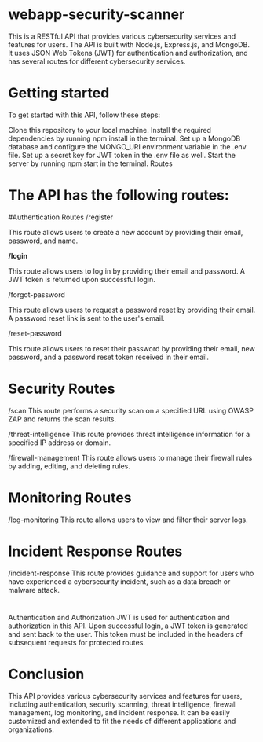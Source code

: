 # webapp-security-scanner

This is a RESTful API that provides various cybersecurity services and features for users. The API is built with Node.js, Express.js, and MongoDB. It uses JSON Web Tokens (JWT) for authentication and authorization, and has several routes for different cybersecurity services.

# Getting started

To get started with this API, follow these steps:

Clone this repository to your local machine.
Install the required dependencies by running npm install in the terminal.
Set up a MongoDB database and configure the MONGO_URI environment variable in the .env file.
Set up a secret key for JWT token in the .env file as well.
Start the server by running npm start in the terminal.
Routes

# The API has the following routes:

#Authentication Routes
/register

This route allows users to create a new account by providing their email, password, and name.

<strong>/login</strong>

This route allows users to log in by providing their email and password. A JWT token is returned upon successful login.

/forgot-password

This route allows users to request a password reset by providing their email. A password reset link is sent to the user's email.

/reset-password

This route allows users to reset their password by providing their email, new password, and a password reset token received in their email.

# Security Routes

/scan
This route performs a security scan on a specified URL using OWASP ZAP and returns the scan results.


/threat-intelligence
This route provides threat intelligence information for a specified IP address or domain.


/firewall-management
This route allows users to manage their firewall rules by adding, editing, and deleting rules.

#

# Monitoring Routes

/log-monitoring
This route allows users to view and filter their server logs.

#

# Incident Response Routes
/incident-response
This route provides guidance and support for users who have experienced a cybersecurity incident, such as a data breach or malware attack.
#
Authentication and Authorization
JWT is used for authentication and authorization in this API. Upon successful login, a JWT token is generated and sent back to the user. This token must be included in the headers of subsequent requests for protected routes.

# Conclusion

This API provides various cybersecurity services and features for users, including authentication, security scanning, threat intelligence, firewall management, log monitoring, and incident response. It can be easily customized and extended to fit the needs of different applications and organizations.
